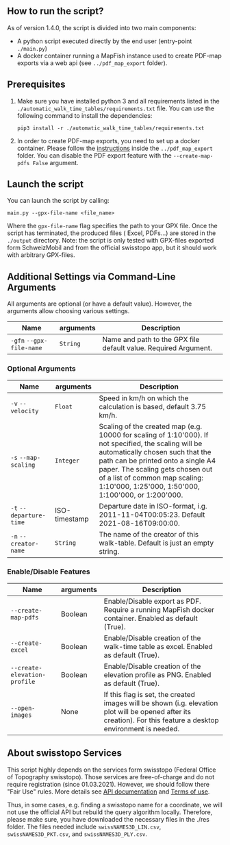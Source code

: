 ## How to run the script?

As of version 1.4.0, the script is divided into two main components:

- A python script executed directly by the end user (entry-point `./main.py`)
- A docker container running a MapFish instance used to create PDF-map exports via a web api (see `../pdf_map_export`
  folder).

## Prerequisites

1) Make sure you have installed python 3 and all requirements listed in
   the `./automatic_walk_time_tables/requirements.txt` file. You can use the following command to install the
   dependencies:

       pip3 install -r ./automatic_walk_time_tables/requirements.txt

2) In order to create PDF-map exports, you need to set up a docker container. Please follow
   the [instructions](../pdf_map_export/README.md) inside the `../pdf_map_export` folder. You can disable the PDF export
   feature with the `--create-map-pdfs False` argument.

## Launch the script

You can launch the script by calling:

    main.py --gpx-file-name <file_name>

Where the `gpx-file-name` flag specifies the path to your GPX file. Once the script has terminated, the produced files (
Excel, PDFs...) are stored in the ```./output``` directory. Note: the script is only tested with GPX-files exported form
SchweizMobil and from the official swisstopo app, but it should work with arbitrary GPX-files.

## Additional Settings via Command-Line Arguments

All arguments are optional (or have a default value). However, the arguments allow choosing various settings.

Name | arguments | Description
--- | --- | ------------ 
`-gfn` `--gpx-file-name` | `String` | Name and path to the GPX file default value. Required Argument.

### Optional Arguments

Name | arguments | Description
--- | --- | ------------ 
`-v` `--velocity` | `Float` | Speed in km/h on which the calculation is based, default 3.75 km/h.
`-s` `--map-scaling` | `Integer` | Scaling of the created map (e.g. 10000 for scaling of 1:10'000). If not specified, the scaling will be automatically chosen such that the path can be printed onto a single A4 paper. The scaling gets chosen out of a list of common map scaling: 1:10'000, 1:25'000, 1:50'000, 1:100'000, or 1:200'000.
`-t` `--departure-time` | ISO-timestamp | Departure date in ISO-format, i.g. 2011-11-04T00:05:23. Default 2021-08-16T09:00:00.
`-n` `--creator-name` | `String` | The name of the creator of this walk-table. Default is just an empty string.

### Enable/Disable Features

Name | arguments | Description
--- | --- | ------------ 
`--create-map-pdfs` | Boolean | Enable/Disable export as PDF. Require a running MapFish docker container. Enabled as default (True).
`--create-excel` | Boolean | Enable/Disable creation of the walk-time table as excel. Enabled as default (True).
`--create-elevation-profile` | Boolean | Enable/Disable creation of the elevation profile as PNG. Enabled as default (True).
`--open-images` | None | If this flag is set, the created images will be shown (i.g. elevation plot will be opened after its creation). For this feature a desktop environment is needed.

## About swisstopo Services

This script highly depends on the services form swisstopo (Federal Office of Topography swisstopo). Those services are
free-of-charge and do not require registration (since 01.03.2021). However, we should follow there "Fair Use" rules.
More details see [API documentation](https://api3.geo.admin.ch/services/sdiservices.html)
and [Terms of use](https://www.geo.admin.ch/de/geo-dienstleistungen/geodienste/terms-of-use.html).

Thus, in some cases, e.g. finding a swisstopo name for a coordinate, we will not use the official API but rebuild the
query algorithm locally. Therefore, please make sure, you have downloaded the necessary files in the ./res folder. The
files needed include ```swissNAMES3D_LIN.csv```, ```swissNAMES3D_PKT.csv```, and ```swissNAMES3D_PLY.csv```.